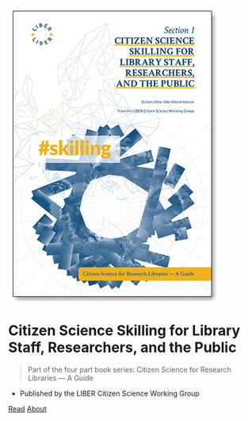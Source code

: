 ![cover](https://raw.githubusercontent.com/cs4rl/guide/main/covers/skilling/9788794233590-front-cover-cs4rl-skilling-sml-drop.png ':size=50%')

# Citizen Science Skilling for Library Staff, Researchers, and the Public

> Part of the four part book series: Citizen Science for Research Libraries — A Guide

- Published by the LIBER Citizen Science Working Group

[Read](files/document-2.md) [About](#About)
